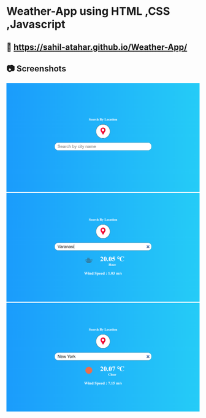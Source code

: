 # Weather-App using HTML ,CSS ,Javascript

## :link:  https://sahil-atahar.github.io/Weather-App/
## :camera: Screenshots

<table>
  <tr>
    <img src="screenshots/1.png">
  </tr>
  <tr>
    <img src="screenshots/2.png">
  </tr>
  <tr>
    <img src="screenshots/3.png">
  </tr>
</table>
